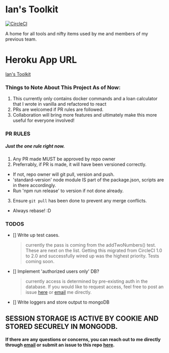 # Ian's Toolkit

[![CircleCI](https://circleci.com/gh/eponymz/prerelease-toolkit/tree/master.svg?style=svg)](https://circleci.com/gh/eponymz/prerelease-toolkit/tree/master)

A home for all tools and nifty items used by me and members of my previous team.

# Heroku App URL

[Ian's Toolkit](https://slick-triage.herokuapp.com/)

### Things to Note About This Project As of Now:

1.  This currently only contains docker commands and a loan calculator that I wrote in vanilla and refactored to react
2.  PRs are welcomed if PR rules are followed.
3.  Collaboration will bring more features and ultimately make this more useful for everyone involved!

### PR RULES
##### Just the one rule right now.
1. Any PR made MUST be approved by repo owner
2. Preferrably, if PR is made, it will have been versioned correctly.
  - If not, repo owner will git pull, version and push.
  - 'standard-version' node module IS part of the package.json, scripts are in there accordingly.
  - Run 'npm run release' to version if not done already.
3. Ensure `git pull` has been done to prevent any merge conflicts.
  - Always rebase! :D

### TODOS

* [] Write up test cases.
  > currently the pass is coming from the addTwoNumbers() test. These are next on the list. Getting this migrated from CircleCI 1.0 to 2.0 and successfully wired up was the highest priority. Tests coming soon.
* [] Implement 'authorized users only' DB?
  > currently access is determined by pre-existing auth in the database. If you would like to request access, feel free to post an issue [here](https://github.com/eponymz/prerelease-toolkit/issues/new) or [email](mailto:sabeyfox@gmail.com) me directly.
* [] Write loggers and store output to mongoDB

## SESSION STORAGE IS ACTIVE BY COOKIE AND STORED SECURELY IN MONGODB.

#### If there are any questions or concerns, you can reach out to me directly through [email](mailto:sabeyfox@gmail.com) or submit an issue to this repo [here](https://github.com/eponymz/prerelease-toolkit/issues/new).

